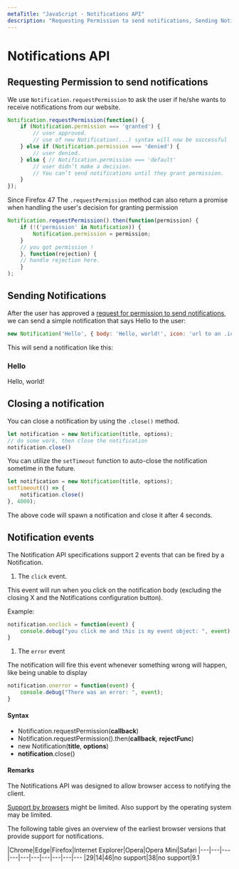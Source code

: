 ```yaml
---
metaTitle: "JavaScript - Notifications API"
description: "Requesting Permission to send notifications, Sending Notifications, Closing a notification, Notification events"
---
```


# Notifications API



## Requesting Permission to send notifications


We use `Notification.requestPermission` to ask the user if he/she wants to receive notifications from our website.

```js
Notification.requestPermission(function() {
    if (Notification.permission === 'granted') {
        // user approved.
        // use of new Notification(...) syntax will now be successful
    } else if (Notification.permission === 'denied') {
        // user denied.
    } else { // Notification.permission === 'default'
        // user didn’t make a decision.
        // You can’t send notifications until they grant permission.
    }
});

```

Since Firefox 47
The `.requestPermission` method can also return a promise when handling the user's decision for granting permission

```js
Notification.requestPermission().then(function(permission) {
    if (!('permission' in Notification)) {
        Notification.permission = permission;
    }
    // you got permission !
    }, function(rejection) {
    // handle rejection here.
    }
);

```



## Sending Notifications


After the user has approved a [request for permission to send notifications](http://stackoverflow.com/documentation/javascript/696/notifications-api/2305/requesting-permission-to-send-notifications), we can send a simple notification that says Hello to the user:

```js
new Notification('Hello', { body: 'Hello, world!', icon: 'url to an .ico image' });

```

This will send a notification like this:

> 
<h3>Hello</h3>
Hello, world!




## Closing a notification


You can close a notification by using the `.close()` method.

```js
let notification = new Notification(title, options);
// do some work, then close the notification
notification.close()

```

You can utilize the `setTimeout` function to auto-close the notification sometime in the future.

```js
let notification = new Notification(title, options);
setTimeout(() => {
    notification.close()
}, 4000);

```

The above code will spawn a notification and close it after 4 seconds.



## Notification events


The Notification API specifications support 2 events that can be fired by a Notification.

1. The `click` event.

This event will run when you click on the notification body (excluding the closing X and the Notifications configuration button).

Example:

```js
notification.onclick = function(event) {
    console.debug("you click me and this is my event object: ", event);
}

```


1. The `error` event

The notification will fire this event whenever something wrong will happen, like being unable to display

```js
notification.onerror = function(event) {
    console.debug("There was an error: ", event);
}

```



#### Syntax


- Notification.requestPermission(**callback**)
- Notification.requestPermission().then(**callback**, **rejectFunc**)
- new Notification(**title**, **options**)
- **notification**.close()



#### Remarks


The Notifications API was designed to allow browser access to notifying the client.

[Support by browsers](http://caniuse.com/#feat=notifications) might be limited. Also support by the operating system may be limited.

The following table gives an overview of the earliest browser versions that provide support for notifications.

|Chrome|Edge|Firefox|Internet Explorer|Opera|Opera Mini|Safari</th>
|---|---|---|---|---|---|---|---|---|---
|29|14|46|no support|38|no support|9.1</td>

